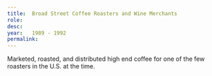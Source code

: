 ```yaml
---
title:  Broad Street Coffee Roasters and Wine Merchants
role:   
desc:   
year:   1989 - 1992
permalink:
---
```

Marketed, roasted, and distributed high end coffee for one of the few roasters in the U.S. at the time.
